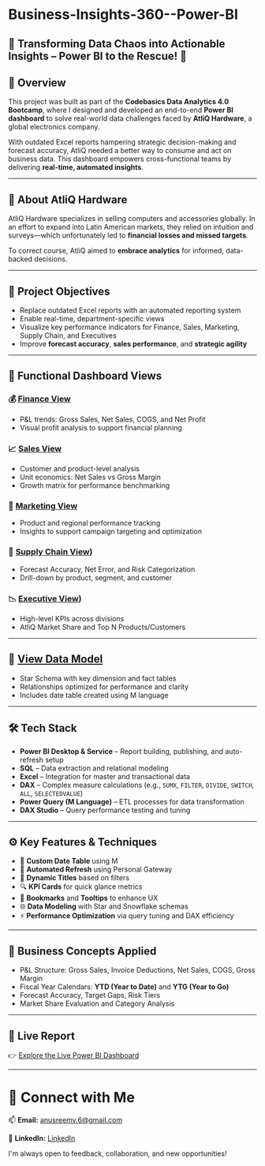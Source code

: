 # Business-Insights-360--Power-BI

## 🚀 Transforming Data Chaos into Actionable Insights – Power BI to the Rescue! 🚀

## 📌 Overview

This project was built as part of the **Codebasics Data Analytics 4.0 Bootcamp**, where I designed and developed an end-to-end **Power BI dashboard** to solve real-world data challenges faced by **AtliQ Hardware**, a global electronics company.

With outdated Excel reports hampering strategic decision-making and forecast accuracy, AtliQ needed a better way to consume and act on business data. This dashboard empowers cross-functional teams by delivering **real-time, automated insights**.

---

## 🏢 About AtliQ Hardware

AtliQ Hardware specializes in selling computers and accessories globally. In an effort to expand into Latin American markets, they relied on intuition and surveys—which unfortunately led to **financial losses and missed targets**.

To correct course, AtliQ aimed to **embrace analytics** for informed, data-backed decisions.

---

## 🎯 Project Objectives

- Replace outdated Excel reports with an automated reporting system
- Enable real-time, department-specific views
- Visualize key performance indicators for Finance, Sales, Marketing, Supply Chain, and Executives
- Improve **forecast accuracy**, **sales performance**, and **strategic agility**

---

## 🧩 Functional Dashboard Views

### 💰 [Finance View](https://github.com/anusreemv/Business-Insights-360--Power-BI/blob/main/Finance_View.pdf)
- P&L trends: Gross Sales, Net Sales, COGS, and Net Profit
- Visual profit analysis to support financial planning

### 📈 [Sales View](https://github.com/anusreemv/Business-Insights-360--Power-BI/blob/main/Sales_View.pdf)
- Customer and product-level analysis
- Unit economics: Net Sales vs Gross Margin
- Growth matrix for performance benchmarking

### 📢 [Marketing View](https://github.com/anusreemv/Business-Insights-360--Power-BI/blob/main/Marketing_View.pdf)
- Product and regional performance tracking
- Insights to support campaign targeting and optimization

### 🚚 [Supply Chain View](https://github.com/anusreemv/Business-Insights-360--Power-BI/blob/main/Supply_Chain_View.pdf))
- Forecast Accuracy, Net Error, and Risk Categorization
- Drill-down by product, segment, and customer

### 📉 [Executive View](https://github.com/anusreemv/Business-Insights-360--Power-BI/blob/main/Executive_View.pdf))
- High-level KPIs across divisions
- AtliQ Market Share and Top N Products/Customers

---

## 🧠 [View Data Model](https://github.com/anusreemv/Business-Insights-360--Power-BI/blob/main/Data_Model.pdf)

- Star Schema with key dimension and fact tables
- Relationships optimized for performance and clarity
- Includes date table created using M language

---

## 🛠 Tech Stack

- **Power BI Desktop & Service** – Report building, publishing, and auto-refresh setup
- **SQL** – Data extraction and relational modeling
- **Excel** – Integration for master and transactional data
- **DAX** – Complex measure calculations (e.g., `SUMX`, `FILTER`, `DIVIDE`, `SWITCH`, `ALL`, `SELECTEDVALUE`)
- **Power Query (M Language)** – ETL processes for data transformation
- **DAX Studio** – Query performance testing and tuning

---

## ⚙️ Key Features & Techniques

- 📅 **Custom Date Table** using M
- 🔄 **Automated Refresh** using Personal Gateway
- 🎯 **Dynamic Titles** based on filters
- 🔍 **KPI Cards** for quick glance metrics
- 🧠 **Bookmarks** and **Tooltips** to enhance UX
- 🌐 **Data Modeling** with Star and Snowflake schemas
- ⚡ **Performance Optimization** via query tuning and DAX efficiency

---

## 📖 Business Concepts Applied

- P&L Structure: Gross Sales, Invoice Deductions, Net Sales, COGS, Gross Margin
- Fiscal Year Calendars: **YTD (Year to Date)** and **YTG (Year to Go)**
- Forecast Accuracy, Target Gaps, Risk Tiers
- Market Share Evaluation and Category Analysis

---

## 🔗 Live Report

👉 [Explore the Live Power BI Dashboard](https://app.powerbi.com/view?r=eyJrIjoiMmE2YjMwYmYtNGNmNi00YWZhLTk0OWItOTBhNDllMTc1MzdiIiwidCI6ImM2ZTU0OWIzLTVmNDUtNDAzMi1hYWU5LWQ0MjQ0ZGM1YjJjNCJ9&pageName=84d535d79a7a08dca7a5)

---

# 🤝 Connect with Me

📫 **Email:** anusreemv.6@gmail.com

🔗 **LinkedIn:** [LinkedIn](https://www.linkedin.com/in/anusreemv)

I'm always open to feedback, collaboration, and new opportunities!

